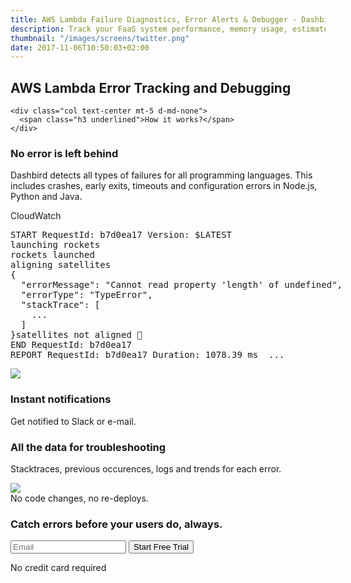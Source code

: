 ```yaml
---
title: AWS Lambda Failure Diagnostics, Error Alerts & Debugger - Dashbird
description: Track your FaaS system performance, memory usage, estimated costs and error logs. Real-time debugging, tracing, live tailing and Slack error alerts.
thumbnail: "/images/screens/twitter.png"
date: 2017-11-06T10:50:03+02:00
---
```


<section class="container-fluid dark-bg">
  <div class="row">
    <div class="col text-center mt-5 d-none d-md-block">
      <h1>AWS Lambda Error Tracking and Debugging</h1>
    </div>

    <div class="col text-center mt-5 d-md-none">
      <span class="h3 underlined">How it works?</span>
    </div>
  </div>

  <div class="row justify-content-md-center align-items-center">
    <div class="col-10 p-3 mb-4 mt-5 mx-auto">
      <div class="row">
        <div class="col text-center text-md-right pt-3">
          <h3>No error is left behind</h3>
          <p class="lato h4 mt-4 lh-2">Dashbird detects all types of failures for all programming languages. This includes crashes, early exits, timeouts and configuration errors in Node.js, Python and Java.</p>
        </div>
        <div class="col col-md-auto">
          <div class='cloudwatch-imitation bg-white' style="width: 600px;">
          <span class="h3 bg-dark d-block text-white">CloudWatch</span>
          <pre class='demo-trace p-0'><span class='p-2'>START RequestId: b7d0ea17 Version: $LATEST</span>
<span class='p-2'>launching rockets</span>
<span class='p-2'>rockets launched</span>
<span class='p-2'>aligning satellites</span>
<span class='error-line d-block p-2'>{
  "errorMessage": "Cannot read property 'length' of undefined",
  "errorType": "TypeError",
  "stackTrace": [
    ...
  ]
}</span><span class='p-2'>satellites not aligned <span class='h4 align-middle'>😬</span></span>
<span class='p-2'>END RequestId: b7d0ea17</span>
<span class='p-2'>REPORT RequestId: b7d0ea17 Duration: 1078.39 ms  ...</span></pre>
        </div>
      </div>
    </div>
  </div>
  </div>

  <div class="row justify-content-md-center align-items-center">
    <div class="col-10 p-3 mb-4 mt-5 mx-auto">
      <div class="row">
        <div class="col col-md-7 imgs-fluid">
          <img src='/images/features/slack.png'>
        </div>
        <div class="col text-center text-md-left pt-3">
          <h3>Instant notifications</h3>
          <p class="lato h4 mt-2 lh-2">Get notified to Slack or e-mail.</p>
        </div>
      </div>
    </div>
  </div>

  <div class="row justify-content-md-center align-items-center">
    <div class="col-10 p-3 mb-4 mt-5 mx-auto">
      <div class="row">
        <div class="col text-center text-md-right pt-3">
          <h3>All the data for troubleshooting</h3>
          <p class="lato h4 mt-2 lh-2">Stacktraces, previous occurences, logs and trends for each error. </p>
        </div>
        <div class="col col-md-6 imgs-fluid">
          <img src='/images/features/error-view.png'>
        </div>
      </div>
    </div>
  </div>
</section>

<section class="container-fluid">
  <div class="row justify-content-md-center">
    <div class="col justify-content-md-center text-center cta-blue bg-cta br-7 mb-8 mt-5 pt-5 pb-5 mx-auto" style="max-width: 832px;" >
      <span class="h1 pt-5">No code changes, no re-deploys.</span>
      <h3 class="mt-3">Catch errors before your users do, always.</h3>
      <div class="row justify-content-md-center">
        <div class="pt-5 pr-5 col-lg-7 mx-auto">
          <form method="get" action="/register">
            <label class="input-group">
              <input type="text" class="form-control" placeholder='Email' name='email' required>
              <button class="input-group-addon" type="submit">Start Free Trial</button>
            </label>
          </form>
          <p class="text-center small">No credit card required</p>
        </div>
      </div>
    </div>
  </div>
</section>

